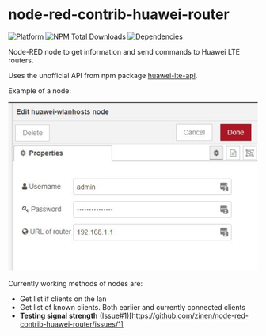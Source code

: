 # node-red-contrib-huawei-router
[![Platform](https://img.shields.io/badge/platform-Node--RED-red)](https://nodered.org)
[![NPM Total Downloads](https://img.shields.io/npm/dt/node-red-contrib-huawei-router.svg)](https://www.npmjs.com/package/node-red-contrib-huawei-router)
[![Dependencies](https://david-dm.org/zinen/node-red-contrib-huawei-router.svg)](https://david-dm.org/zinen/node-red-contrib-huawei-router)

Node-RED node to get information and send commands to Huawei LTE routers.


Uses the unofficial API from npm package [huawei-lte-api](https://www.npmjs.com/package/huawei-lte-api).

Example of a node:

![Example of a node](./img/wlanhosts-node.jpg)

Currently working methods of nodes are:
 - Get list if clients on the lan
 - Get list of known clients. Both earlier and currently connected clients
 - **Testing signal strength** (Issue#1)[https://github.com/zinen/node-red-contrib-huawei-router/issues/1]


